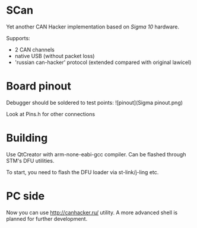 # SCan

Yet another CAN Hacker implementation based on *Sigma 10* hardware.

Supports:
- 2 CAN channels
- native USB (without packet loss)
- 'russian can-hacker' protocol (extended compared with original lawicel)


# Board pinout

Debugger should be soldered to test points:
![pinout](Sigma pinout.png)

Look at Pins.h for other connections


# Building

Use QtCreator with arm-none-eabi-gcc compiler.
Can be flashed through STM's DFU utilities.

To start, you need to flash the DFU loader via st-link/j-ling etc.


# PC side
Now you can use http://canhacker.ru/ utility.
A more advanced shell is planned for further development.
